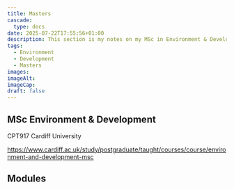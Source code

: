 ```yaml
---
title: Masters
cascade: 
  type: docs
date: 2025-07-22T17:55:56+01:00
description: This section is my notes on my MSc in Environment & Development at Cardiff University
tags:
  - Environment
  - Development
  - Masters
images: 
imageAlt: 
imageCap: 
draft: false
---
```

## MSc Environment & Development

CPT917 Cardiff University

https://www.cardiff.ac.uk/study/postgraduate/taught/courses/course/environment-and-development-msc

## Modules

